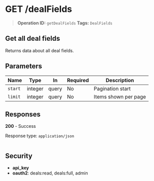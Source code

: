 # GET /dealFields

> **Operation ID:** `getDealFields`
> **Tags:** `DealFields`

## Get all deal fields

Returns data about all deal fields.

## Parameters

| Name | Type | In | Required | Description |
|------|------|-------|----------|-------------|
| `start` | integer | query | No | Pagination start |
| `limit` | integer | query | No | Items shown per page |

## Responses

**200** - Success

Response type: `application/json`

```

```


## Security

- **api_key**
- **oauth2**: deals:read, deals:full, admin